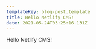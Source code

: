 ```yaml
---
templateKey: blog-post.template
title: Hello Netlify CMS!
date: 2021-05-24T03:25:16.131Z
---
```

Hello Netlify CMS!